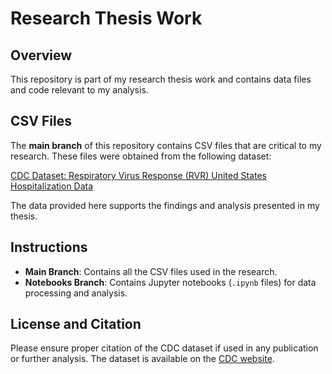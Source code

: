 # Research Thesis Work

## Overview
This repository is part of my research thesis work and contains data files and code relevant to my analysis.

## CSV Files
The **main branch** of this repository contains CSV files that are critical to my research. These files were obtained from the following dataset:

[CDC Dataset: Respiratory Virus Response (RVR) United States Hospitalization Data](https://data.cdc.gov/Public-Health-Surveillance/Respiratory-Virus-Response-RVR-United-States-Hospi/9t9r-e5a3/about_data)

The data provided here supports the findings and analysis presented in my thesis.

## Instructions
- **Main Branch**: Contains all the CSV files used in the research.
- **Notebooks Branch**: Contains Jupyter notebooks (`.ipynb` files) for data processing and analysis.

## License and Citation
Please ensure proper citation of the CDC dataset if used in any publication or further analysis. The dataset is available on the [CDC website](https://data.cdc.gov/Public-Health-Surveillance/Respiratory-Virus-Response-RVR-United-States-Hospi/9t9r-e5a3/about_data).
